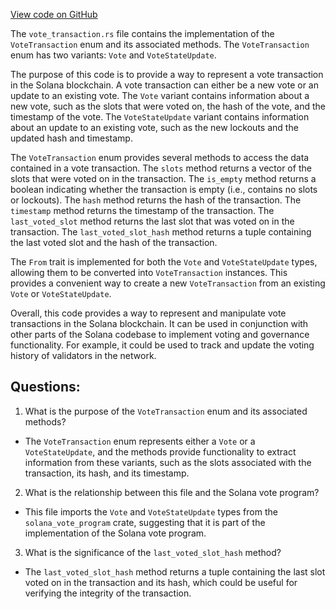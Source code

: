 [View code on GitHub](https://github.com/solana-labs/solana/blob/master/runtime/src/vote_transaction.rs)

The `vote_transaction.rs` file contains the implementation of the `VoteTransaction` enum and its associated methods. The `VoteTransaction` enum has two variants: `Vote` and `VoteStateUpdate`. 

The purpose of this code is to provide a way to represent a vote transaction in the Solana blockchain. A vote transaction can either be a new vote or an update to an existing vote. The `Vote` variant contains information about a new vote, such as the slots that were voted on, the hash of the vote, and the timestamp of the vote. The `VoteStateUpdate` variant contains information about an update to an existing vote, such as the new lockouts and the updated hash and timestamp.

The `VoteTransaction` enum provides several methods to access the data contained in a vote transaction. The `slots` method returns a vector of the slots that were voted on in the transaction. The `is_empty` method returns a boolean indicating whether the transaction is empty (i.e., contains no slots or lockouts). The `hash` method returns the hash of the transaction. The `timestamp` method returns the timestamp of the transaction. The `last_voted_slot` method returns the last slot that was voted on in the transaction. The `last_voted_slot_hash` method returns a tuple containing the last voted slot and the hash of the transaction.

The `From` trait is implemented for both the `Vote` and `VoteStateUpdate` types, allowing them to be converted into `VoteTransaction` instances. This provides a convenient way to create a new `VoteTransaction` from an existing `Vote` or `VoteStateUpdate`.

Overall, this code provides a way to represent and manipulate vote transactions in the Solana blockchain. It can be used in conjunction with other parts of the Solana codebase to implement voting and governance functionality. For example, it could be used to track and update the voting history of validators in the network.
## Questions: 
 1. What is the purpose of the `VoteTransaction` enum and its associated methods?
- The `VoteTransaction` enum represents either a `Vote` or a `VoteStateUpdate`, and the methods provide functionality to extract information from these variants, such as the slots associated with the transaction, its hash, and its timestamp.

2. What is the relationship between this file and the Solana vote program?
- This file imports the `Vote` and `VoteStateUpdate` types from the `solana_vote_program` crate, suggesting that it is part of the implementation of the Solana vote program.

3. What is the significance of the `last_voted_slot_hash` method?
- The `last_voted_slot_hash` method returns a tuple containing the last slot voted on in the transaction and its hash, which could be useful for verifying the integrity of the transaction.